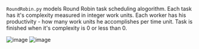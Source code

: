 `RoundRobin.py` models Round Robin task scheduling alogorithm.
Each task has it's complexity measured in integer work units. 
Each worker has his productivity - how many work units he accomplishes per time unit.
Task is finished when it's complexity is 0 or less than 0. 

![image](https://user-images.githubusercontent.com/108484061/228355551-b7df1a5b-d634-4c55-93cb-300e8d3106ee.png)
![image](https://user-images.githubusercontent.com/108484061/228355788-29fc7771-18ef-4d00-ac0f-39de9737b18b.png)
